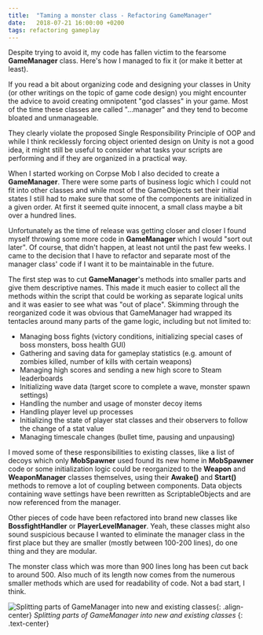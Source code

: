 ```yaml
---
title:  "Taming a monster class - Refactoring GameManager"
date:   2018-07-21 16:00:00 +0200
tags: refactoring gameplay
---
```

Despite trying to avoid it, my code has fallen victim to the fearsome **GameManager** class. Here's how I managed to fix it (or make it better at least).
<!--more-->

If you read a bit about organizing code and designing your classes in Unity (or other writings on the topic of game code design) you might encounter the advice to avoid creating omnipotent "god classes" in your game. Most of the time these classes are called "...manager" and they tend to become bloated and unmanageable.

They clearly violate the proposed Single Responsibility Principle of OOP and while I think recklessly forcing object oriented design on Unity is not a good idea, it might still be useful to consider what tasks your scripts are performing and if they are organized in a practical way.

When I started working on Corpse Mob I also decided to create a **GameManager**. There were some parts of business logic which I could not fit into other classes and while most of the GameObjects set their initial states I still had to make sure that some of the components are initialized in a given order. At first it seemed quite innocent, a small class maybe a bit over a hundred lines.

Unfortunately as the time of release was getting closer and closer I found myself throwing some more code in **GameManager** which I would "sort out later". Of course, that didn't happen, at least not until the past few weeks. I came to the decision that I have to refactor and separate most of the manager class' code if I want it to be maintainable in the future.

The first step was to cut **GameManager**'s methods into smaller parts and give them descriptive names. This made it much easier to collect all the methods within the script that could be working as separate logical units and it was easier to see what was "out of place". Skimming through the reorganized code it was obvious that GameManager had wrapped its tentacles around many parts of the game logic, including but not limited to:

* Managing boss fights (victory conditions, initializing special cases of boss monsters, boss health GUI)
* Gathering and saving data for gameplay statistics (e.g. amount of zombies killed, number of kills with certain weapons)
* Managing high scores and sending a new high score to Steam leaderboards
* Initializing wave data (target score to complete a wave, monster spawn settings)
* Handling the number and usage of monster decoy items
* Handling player level up processes
* Initializing the state of player stat classes and their observers to follow the change of a stat value
* Managing timescale changes (bullet time, pausing and unpausing)

I moved some of these responsibilities to existing classes, like a list of decoys which only **MobSpawner** used found its new home in **MobSpawner** code or some initialization logic could be reorganized to the **Weapon** and **WeaponManager** classes themselves, using their **Awake()** and **Start()** methods to remove a lot of coupling between components. Data objects containing wave settings have been rewritten as ScriptableObjects and are now referenced from the manager.

Other pieces of code have been refactored into brand new classes like **BossfightHandler** or **PlayerLevelManager**. Yeah, these classes might also sound suspicious because I wanted to eliminate the manager class in the first place but they are smaller (mostly between 100-200 lines), do one thing and they are modular.

The monster class which was more than 900 lines long has been cut back to around 500. Also much of its length now comes from the numerous smaller methods which are used for readability of code. Not a bad start, I think.

![Splitting parts of GameManager into new and existing classes]({{site.url}}/assets/images/gamemanager-split.png){: .align-center}
*Splitting parts of GameManager into new and existing classes*
{: .text-center}
